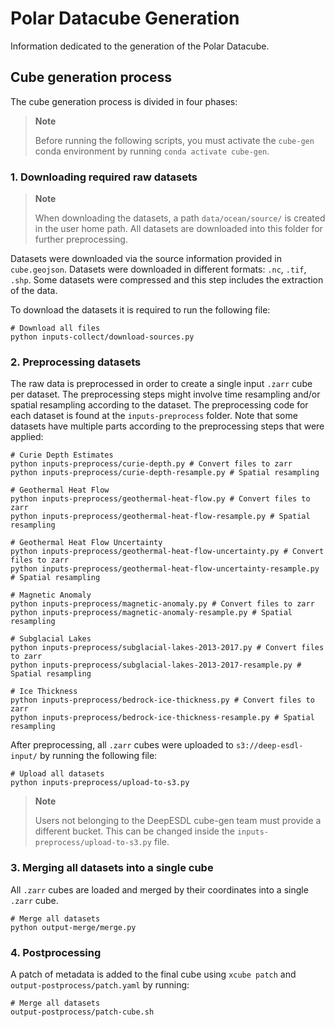 # Polar Datacube Generation

Information dedicated to the generation of the Polar Datacube.

## Cube generation process

The cube generation process is divided in four phases:

> **Note**
>
> Before running the following scripts, you must activate the `cube-gen` conda environment by running `conda activate cube-gen`.

### 1. Downloading required raw datasets

> **Note**
>
> When downloading the datasets, a path `data/ocean/source/` is created in the user home path. All datasets are downloaded into this folder for further preprocessing.

Datasets were downloaded via the source information provided in `cube.geojson`. Datasets were downloaded in different formats: `.nc`, `.tif`, `.shp`. Some datasets were compressed and this step includes the extraction of the data.

To download the datasets it is required to run the following file:

```
# Download all files
python inputs-collect/download-sources.py
```

### 2. Preprocessing datasets

The raw data is preprocessed in order to create a single input `.zarr` cube per dataset. The preprocessing steps might involve time resampling and/or spatial resampling according to the dataset. The preprocessing code for each dataset is found at the `inputs-preprocess` folder. Note that some datasets have multiple parts according to the preprocessing steps that were applied:

```
# Curie Depth Estimates
python inputs-preprocess/curie-depth.py # Convert files to zarr
python inputs-preprocess/curie-depth-resample.py # Spatial resampling

# Geothermal Heat Flow
python inputs-preprocess/geothermal-heat-flow.py # Convert files to zarr
python inputs-preprocess/geothermal-heat-flow-resample.py # Spatial resampling

# Geothermal Heat Flow Uncertainty
python inputs-preprocess/geothermal-heat-flow-uncertainty.py # Convert files to zarr
python inputs-preprocess/geothermal-heat-flow-uncertainty-resample.py # Spatial resampling

# Magnetic Anomaly
python inputs-preprocess/magnetic-anomaly.py # Convert files to zarr
python inputs-preprocess/magnetic-anomaly-resample.py # Spatial resampling

# Subglacial Lakes
python inputs-preprocess/subglacial-lakes-2013-2017.py # Convert files to zarr
python inputs-preprocess/subglacial-lakes-2013-2017-resample.py # Spatial resampling

# Ice Thickness
python inputs-preprocess/bedrock-ice-thickness.py # Convert files to zarr
python inputs-preprocess/bedrock-ice-thickness-resample.py # Spatial resampling
```

After preprocessing, all `.zarr` cubes were uploaded to `s3://deep-esdl-input/` by running the following file:

```
# Upload all datasets
python inputs-preprocess/upload-to-s3.py
```

> **Note**
>
> Users not belonging to the DeepESDL cube-gen team must provide a different bucket. This can be changed inside the `inputs-preprocess/upload-to-s3.py` file.

### 3. Merging all datasets into a single cube

All `.zarr` cubes are loaded and merged by their coordinates into a single `.zarr` cube.

```
# Merge all datasets
python output-merge/merge.py
```

### 4. Postprocessing

A patch of metadata is added to the final cube using `xcube patch` and `output-postprocess/patch.yaml` by running:

```
# Merge all datasets
output-postprocess/patch-cube.sh
```